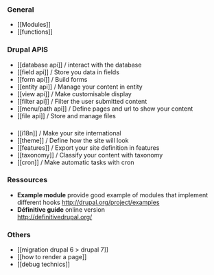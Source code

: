 ### General
* [[Modules]]
* [[functions]]


### Drupal APIS
* [[database api]] / interact with the database
* [[field api]] / Store you data in fields
* [[form api]] / Build forms
* [[entity api]] / Manage your content in entity
* [[view api]] / Make customisable display
* [[filter api]] / Filter the user submitted content
* [[menu/path api]] / Define pages and url to show your content
* [[file api]] / Store and manage files

### 
* [[i18n]] / Make your site international
* [[theme]] / Define how the site will look
* [[features]] / Export your site definition in features
* [[taxonomy]] / Classify your content with taxonomy 
* [[cron]] / Make automatic tasks with cron



### Ressources
* **Example module** provide good example of modules that implement different hooks
http://drupal.org/project/examples   
* **Définitive guide** online version    
http://definitivedrupal.org/
### Others

* [[migration drupal 6 > drupal 7]]
* [[how to render a page]]
* [[debug technics]]